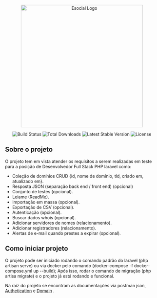 <p align="center"><a href="https://localhost:8009" target="_blank"><img src="https://www.contabilizei.com.br/contabilidade-online/wp-content/uploads/2019/09/73_2x.jpg" width="400" alt="Esocial Logo"></a></p>

<p align="center">
<img src="https://github.com/laravel/framework/workflows/tests/badge.svg" alt="Build Status">
<img src="https://img.shields.io/packagist/dt/laravel/framework" alt="Total Downloads">
<img src="https://img.shields.io/packagist/v/laravel/framework" alt="Latest Stable Version">
<img src="https://img.shields.io/packagist/l/laravel/framework" alt="License">
</p>

## Sobre o projeto

O projeto tem em vista atender os requisitos a serem realizadas em teste para a posição de Desenvolvedor Full Stack PHP laravel como:

- Coleção de domínios CRUD {id, nome de domínio, tld, criado em, atualizado em}.
- Resposta JSON (separação back end / front end) (opcional)
- Conjunto de testes (opcional).
- Leiame (ReadMe).
- Importação em massa (opcional).
- Exportação de CSV (opcional).
- Autenticação (opcional).
- Buscar dados whois (opcional).
- Adicionar servidores de nomes (relacionamento).
- Adicionar registradores (relacionamento).
- Alertas de e-mail quando prestes a expirar (opcional).

## Como iniciar projeto

O projeto pode ser iniciado rodando o comando padrão do laravel (php artisan serve) ou via docker pelo comando (docker-compose -f docker-compose.yml up --build);
Após isso, rodar o comando de migração (php artisa migrate) e o projeto já está rodando e funcional.

Na raiz do projeto se encontram as documentações via postman json, [Authetication](https://github.com/lnascimento01/esocial-back/blob/master/Authentication.postman_collection.json) e [Domain](https://github.com/lnascimento01/esocial-back/blob/master/Domains.postman_collection.json) .
